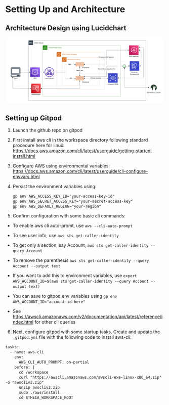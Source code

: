 # Setting Up and Architecture

## Architecture Design using Lucidchart

![Cruddur Architecture](/_docs/assets/cruddur-architecture.png)

## Setting up Gitpod

1. Launch the github repo on gitpod

2. First install aws cli in the workspace directory following standard procedure here for linux: https://docs.aws.amazon.com/cli/latest/userguide/getting-started-install.html

3. Configure AWS using environmental variables: https://docs.aws.amazon.com/cli/latest/userguide/cli-configure-envvars.html

4. Persist the environment variables using:
    ```
    gp env AWS_ACCESS_KEY_ID="your-access-key-id"
    gp env AWS_SECRET_ACCESS_KEY="your-secret-access-key"
    gp env AWS_DEFAULT_REGION="your-region"
    ```

5. Confirm configuration with some basic cli commands:

- To enable aws cli auto-promt, use `aws --cli-auto-prompt`

- To see user info, use `aws sts get-caller-identity`

- To get only a section, say Account, `aws sts get-caller-identity --query Account`

- To remove the parenthesis `aws sts get-caller-identity --query Account --output text`

- If you want to add this to environment variables, use `export AWS_ACCOUNT_ID=$(aws sts get-caller-identity --query Account --output text)`

- You can save to gitpod env variables using `gp env AWS_ACCOUNT_ID="account-id-here"`

- See https://awscli.amazonaws.com/v2/documentation/api/latest/reference/index.html for other cli queries

6. Next, configure gitpod with some startup tasks. Create and update the `.gitpod.yml` file with the following code to install aws-cli:

```
tasks:
  - name: aws-cli
    env:
      AWS_CLI_AUTO_PROMPT: on-partial
    before: |
      cd /workspace
      curl "https://awscli.amazonaws.com/awscli-exe-linux-x86_64.zip" -o "awscliv2.zip"
      unzip awscliv2.zip
      sudo ./aws/install
      cd $THEIA_WORKSPACE_ROOT
```